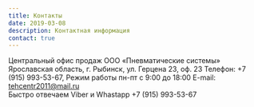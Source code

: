```yaml
---
title: Контакты
date: 2019-03-08
description: Контактная информация
contact: true
---
```


Центральный офис продаж ООО «Пневматические системы»
Ярославская область, г. Рыбинск, ул. Герцена 23, оф. 23
Телефон:  +7 (915) 993-53-67, 
Режим работы пн-пт с 9:00 до 18:00
E-mail: tehcentr2011@mail.ru       
Быстро отвечаем
Viber  и Whastapp +7 (915) 993-53-67
